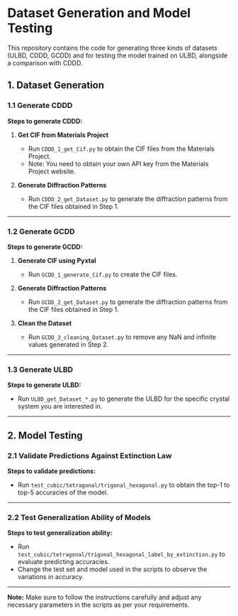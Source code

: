 # Dataset Generation and Model Testing

This repository contains the code for generating three kinds of datasets (ULBD, CDDD, GCDD) and for testing the model trained on ULBD, alongside a comparison with CDDD.

## 1. Dataset Generation

### 1.1 Generate CDDD

**Steps to generate CDDD:**

1. **Get CIF from Materials Project**
   - Run `CDDD_1_get_Cif.py` to obtain the CIF files from the Materials Project.
   - Note: You need to obtain your own API key from the Materials Project website.

2. **Generate Diffraction Patterns**
   - Run `CDDD_2_get_Dataset.py` to generate the diffraction patterns from the CIF files obtained in Step 1.

---

### 1.2 Generate GCDD

**Steps to generate GCDD:**

1. **Generate CIF using Pyxtal**
   - Run `GCDD_1_generate_Cif.py` to create the CIF files.

2. **Generate Diffraction Patterns**
   - Run `GCDD_2_get_Dataset.py` to generate the diffraction patterns from the CIF files obtained in Step 1.

3. **Clean the Dataset**
   - Run `GCDD_3_cleaning_Dataset.py` to remove any NaN and infinite values generated in Step 2.

---

### 1.3 Generate ULBD

**Steps to generate ULBD:**

- Run `ULBD_get_Dataset_*.py` to generate the ULBD for the specific crystal system you are interested in.

---

## 2. Model Testing

### 2.1 Validate Predictions Against Extinction Law

**Steps to validate predictions:**

- Run `test_cubic/tetragonal/trigonal_hexagonal.py` to obtain the top-1 to top-5 accuracies of the model.

---

### 2.2 Test Generalization Ability of Models

**Steps to test generalization ability:**

- Run `test_cubic/tetragonal/trigonal_hexagonal_label_by_extinction.py` to evaluate predicting accuracies.
- Change the test set and model used in the scripts to observe the variations in accuracy.

---

**Note:** Make sure to follow the instructions carefully and adjust any necessary parameters in the scripts as per your requirements.

